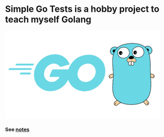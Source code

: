 # Simple Go Tests is a hobby project to teach myself Golang

![PPP](assets/Golang.png)

### See [notes](notes/notes.txt)